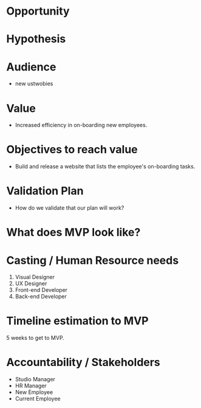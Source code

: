 # Opportunity

# Hypothesis

# Audience

- new ustwobies

# Value

- Increased efficiency in on-boarding new employees.

# Objectives to reach value

- Build and release a website that lists the employee's on-boarding tasks.

# Validation Plan

- How do we validate that our plan will work?

# What does MVP look like?

# Casting / Human Resource needs

1. Visual Designer
1. UX Designer
1. Front-end Developer
1. Back-end Developer

# Timeline estimation to MVP

5 weeks to get to MVP.

# Accountability / Stakeholders

- Studio Manager
- HR Manager
- New Employee
- Current Employee

